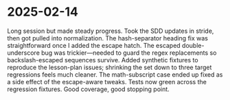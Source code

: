 # 2025-02-14

Long session but made steady progress. Took the SDD updates in stride, then got pulled into normalization. The hash-separator heading fix was straightforward once I added the escape hatch. The escaped double-underscore bug was trickier—needed to guard the regex replacements so backslash-escaped sequences survive. Added synthetic fixtures to reproduce the lesson-plan issues; shrinking the set down to three target regressions feels much cleaner. The math-subscript case ended up fixed as a side effect of the escape-aware tweaks. Tests now green across the regression fixtures. Good coverage, good stopping point.
